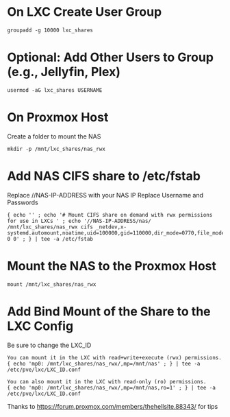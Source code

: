 # On LXC Create User Group
```
groupadd -g 10000 lxc_shares
```

# Optional: Add Other Users to Group (e.g., Jellyfin, Plex)
```
usermod -aG lxc_shares USERNAME
```

# On Proxmox Host
Create a folder to mount the NAS
```
mkdir -p /mnt/lxc_shares/nas_rwx
```

# Add NAS CIFS share to /etc/fstab
Replace //NAS-IP-ADDRESS with your NAS IP
Replace Username and Passwords
```
{ echo '' ; echo '# Mount CIFS share on demand with rwx permissions for use in LXCs ' ; echo '//NAS-IP-ADDRESS/nas/ /mnt/lxc_shares/nas_rwx cifs _netdev,x-systemd.automount,noatime,uid=100000,gid=110000,dir_mode=0770,file_mode=0770,user=smb_username,pass=smb_password 0 0' ; } | tee -a /etc/fstab

```

# Mount the NAS to the Proxmox Host
```
mount /mnt/lxc_shares/nas_rwx
```

# Add Bind Mount of the Share to the LXC Config
Be sure to change the LXC_ID
```
You can mount it in the LXC with read+write+execute (rwx) permissions.
{ echo 'mp0: /mnt/lxc_shares/nas_rwx/,mp=/mnt/nas' ; } | tee -a /etc/pve/lxc/LXC_ID.conf

You can also mount it in the LXC with read-only (ro) permissions.
{ echo 'mp0: /mnt/lxc_shares/nas_rwx/,mp=/mnt/nas,ro=1' ; } | tee -a /etc/pve/lxc/LXC_ID.conf
```

Thanks to https://forum.proxmox.com/members/thehellsite.88343/ for tips
